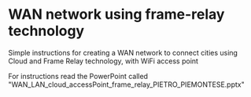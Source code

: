 # WAN network using frame-relay technology

Simple instructions for creating a WAN network to connect cities using Cloud and Frame Relay technology, with WiFi access point

For instructions read the PowerPoint called "WAN_LAN_cloud_accessPoint_frame_relay_PIETRO_PIEMONTESE.pptx"
